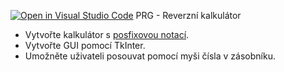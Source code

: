 [![Open in Visual Studio Code](https://classroom.github.com/assets/open-in-vscode-f059dc9a6f8d3a56e377f745f24479a46679e63a5d9fe6f495e02850cd0d8118.svg)](https://classroom.github.com/online_ide?assignment_repo_id=7443784&assignment_repo_type=AssignmentRepo)
PRG - Reverzní kalkulátor

* Vytvořte kalkulátor 
  s [posfixovou notací](https://cs.wikipedia.org/wiki/Postfixov%C3%A1_notace).
* Vytvořte GUI pomocí TkInter.
* Umožněte uživateli posouvat pomocí myši čísla v zásobníku.
